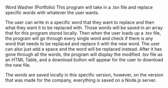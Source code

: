 Word Washer (Portfolio)
This program will take in a .tsv file and replace specific words with whatever the user wants.

The user can write in a specific word that they want to replace and then what they want it to be replaced with. Those words will be saved in an array that for this program stored locally.
Then when the user loads up a .tsv file, the program will go through every single word and check if there is any word that needs to be replaced and replace it with the new word.
The user can also just add a space and the word will be replaced instead.
After it has gone through all the words, the program will display the modified .tsv file as an HTML Table, and a download button will appear for the user to download the new file.

The words are saved locally in this specific version, however, on the version that was made for the company, everything is saved on a Node.js server.
